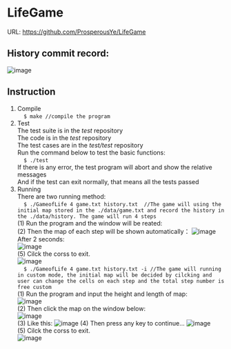 # LifeGame  
URL: https://github.com/ProsperousYe/LifeGame  

## History commit record:  
![image](https://user-images.githubusercontent.com/93996508/169669951-e499e847-7a1e-4097-8e97-ad62c80c0271.png)  

## Instruction  
1. Compile  
`  
$ make //compile the program  
`  
2. Test  
The test suite is in the *test* repository  
The code is in the *test* repository  
The test cases are in the *test/test* repository  
Run the command below to test the basic functions:  
`  
$ ./test  
`  
If there is any error, the test program will abort and show the relative messages  
And if the test can exit normally, that means all the tests passed  
3. Running  
There are two running method:  
`  
$ ./GameofLife 4 game.txt history.txt  //The game will using the initial map stored in the ./data/game.txt and record the history in the ./data/history. The game will run 4 steps  
`  
(1) Run the program and the window will be reated:  
(2) Then the map of each step will be shown automatically： 
![image](https://user-images.githubusercontent.com/93996508/169670839-bf8f491b-66f7-4d9d-b7f0-d74a4cb44e73.png)  
After 2 seconds:  
![image](https://user-images.githubusercontent.com/93996508/169670843-1c3b36ec-fc3a-4740-af60-e4d9a42e20e5.png)  
(5) Cilck the corss to exit.  
![image](https://user-images.githubusercontent.com/93996508/169670643-9d7781f7-1898-43a6-b293-e61e0d7facc6.png)  
`  
$ ./GameofLife 4 game.txt history.txt -i //The game will running in custom mode, the initial map will be decided by cilcking and user can change the cells on each step and the total step number is free custom    
`  
(1) Run the program and input the height and length of map:  
![image](https://user-images.githubusercontent.com/93996508/169670547-76db99fd-a870-488d-8384-f3d2e1c667bd.png)  
(2) Then click the map on the window below:  
![image](https://user-images.githubusercontent.com/93996508/169670570-9350bc11-1f3b-4213-8afa-c7ef5340ad45.png)  
(3) Like this:
![image](https://user-images.githubusercontent.com/93996508/169670578-346302a1-4d2f-48d8-96c4-d660029df0cc.png)
(4) Then press any key to continue...
![image](https://user-images.githubusercontent.com/93996508/169670584-037df816-3111-4ba0-b459-117be47e3257.png)  
(5) Cilck the corss to exit.  
![image](https://user-images.githubusercontent.com/93996508/169670643-9d7781f7-1898-43a6-b293-e61e0d7facc6.png)  


